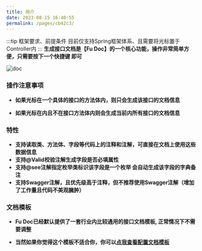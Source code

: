 ```yaml
---
title: 简介
date: 2023-08-15 16:40:55
permalink: /pages/cb42c3/
---
```


:::tip 框架要求、前提条件
目前仅支持Spring框架体系、且需要将光标置于Controller内
:::
**生成接口文档是【Fu Doc】的一个核心功能，操作非常简单方便，只需要按下一个快捷键<Badge text="ALT+D"/>  即可**

![doc](/img/doc/doc00.png)

### 


### 操作注意事项

- **如果光标在一个具体的接口的方法体内，则只会生成该接口的文档信息**

- **如果光标在<Badge text="Controller"/>内且不在接口方法体内则会生成当前<Badge text="Controller"/>内所有接口的文档信息**


### 特性

- **支持读取类、方法体、字段等代码上的注释和注解，可直接在文档上使用这些数据信息**
- **支持@Valid校验注解生成字段是否必填属性**
- **支持@see注解指定枚举类标识该字段是一个枚举 会自动生成该字段的字典备注**
- **支持Swagger注解，且优先级高于注释，但不推荐使用Swagger注解（增加了工作量且代码不美观臃肿）**


### 文档模板

- **Fu Doc已经默认提供了一套行业内比较通用的接口文档模板, 正常情况下不需要调整**

- **当然如果你觉得这个模板不适合你，你可以[点我查看配置文档模板](/pages/083999)**
